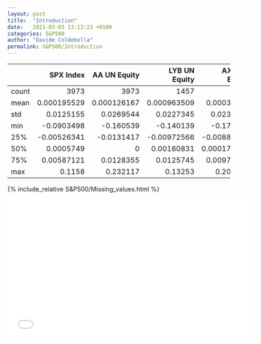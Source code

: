 ```yaml
---
layout: post
title:  "Introduction"
date:   2021-03-03 13:13:23 +0100
categories: S&P500 
author: "Davide Coldebella"
permalink: S&P500/Introduction
---
```



|       |      SPX Index |   AA UN Equity |   LYB UN Equity |   AXP UN Equity |   VZ UN Equity |   AVGO UW Equity |   BA UN Equity |   CAT UN Equity |
|:------|---------------:|---------------:|----------------:|----------------:|---------------:|-----------------:|---------------:|----------------:|
| count | 3973           | 3973           |  1457           |  3973           | 3973           |    1757          | 3973           |  3973           |
| mean  |    0.000195529 |    0.000126167 |     0.000963509 |     0.00034642  |    0.000189777 |       0.00156755 |    0.000381165 |     0.000610688 |
| std   |    0.0125155   |    0.0269544   |     0.0227345   |     0.0233133   |    0.0153848   |       0.0226769  |    0.0189668   |     0.0203338   |
| min   |   -0.0903498   |   -0.160539    |    -0.140139    |    -0.175949    |   -0.118461    |      -0.11464    |   -0.176254    |    -0.145175    |
| 25%   |   -0.00526341  |   -0.0131417   |    -0.00972566  |    -0.00884017  |   -0.00747935  |      -0.0111849  |   -0.0093639   |    -0.00971828  |
| 50%   |    0.0005749   |    0           |     0.00160831  |     0.000178723 |    0.000213038 |       0.00145202 |    0.000509424 |     0.000469153 |
| 75%   |    0.00587121  |    0.0128355   |     0.0125745   |     0.00975548  |    0.00780166  |       0.0132996  |    0.0106667   |     0.0109057   |
| max   |    0.1158      |    0.232117    |     0.13253     |     0.206485    |    0.146326    |       0.147054   |    0.154627    |     0.147229    |


{% include_relative S&P500/Missing_values.html %}

<iframe src="/Missing_values.html" height="315" width="560" allowfullscreen="" frameborder="0">
